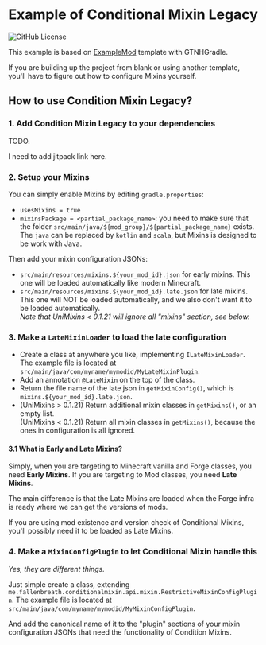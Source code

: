 # Example of Conditional Mixin Legacy

![GitHub License](https://img.shields.io/badge/LICENSE-CC0-orange?style=for-the-badge)

This example is based on [ExampleMod](https://github.com/GTNewHorizons/ExampleMod1.7.10) template with GTNHGradle.

If you are building up the project from blank or using another template, you'll have to figure out how to configure
Mixins yourself.

## How to use Condition Mixin Legacy?

### 1. Add Condition Mixin Legacy to your dependencies

TODO.

I need to add jitpack link here.

### 2. Setup your Mixins

You can simply enable Mixins by editing `gradle.properties`:

- `usesMixins = true`
- `mixinsPackage = <partial_package_name>`: you need to make sure that the folder
  `src/main/java/${mod_group}/${partial_package_name}` exists. The `java` can be replaced by `kotlin` and `scala`, but
  Mixins is designed to be work with Java.

Then add your mixin configuration JSONs:

- `src/main/resources/mixins.${your_mod_id}.json` for early mixins. This one will be loaded automatically like modern
  Minecraft.
- `src/main/resources/mixins.${your_mod_id}.late.json` for late mixins. This one will NOT be loaded automatically, and
  we also don't want it to be loaded automatically.\
  _Note that UniMixins < 0.1.21 will ignore all "mixins" section, see below._

### 3. Make a `LateMixinLoader` to load the late configuration

- Create a class at anywhere you like, implementing `ILateMixinLoader`. The example file is located at
  `src/main/java/com/myname/mymodid/MyLateMixinPlugin`.
- Add an annotation `@LateMixin` on the top of the class.
- Return the file name of the late json in `getMixinConfig()`, which is `mixins.${your_mod_id}.late.json`.
- (UniMixins > 0.1.21) Return additional mixin classes in `getMixins()`, or an empty list.\
  (UniMixins < 0.1.21) Return all mixin classes in `getMixins()`, because the ones in configuration is all ignored.

#### 3.1 What is Early and Late Mixins?

Simply, when you are targeting to Minecraft vanilla and Forge classes, you need **Early Mixins**.
If you are targeting to Mod classes, you need **Late Mixins**.

The main difference is that the Late Mixins are loaded when the Forge infra is ready where we can get the versions of
mods.

If you are using mod existence and version check of Conditional Mixins, you'll possibly need it to be loaded as Late
Mixins.

### 4. Make a `MixinConfigPlugin` to let Conditional Mixin handle this

_Yes, they are different things._

Just simple create a class, extending `me.fallenbreath.conditionalmixin.api.mixin.RestrictiveMixinConfigPlugin`. The
example file is located at `src/main/java/com/myname/mymodid/MyMixinConfigPlugin`.

And add the canonical name of it to the "plugin" sections of your mixin configuration JSONs that need the functionality
of Condition Mixins.
